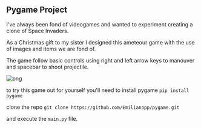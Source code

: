## Pygame Project

I've always been fond of videogames and wanted to experiment creating a clone of Space Invaders.

As a Christmas gift to my sister I designed this ameteour game with the use of images and items we are fond of. 

The game follow basic controls using right and left arrow keys to manouver and spacebar to shoot projectile. 


![png]("https://github.com/emilianopp/pygame/blob/main/demo.png")



to try this game out for yourself you'll need to install pygame
`pip install pygame`

clone the repo 
 `git clone https://github.com/Emilianopp/pygame.git`
 
 and execute the `main.py` file.

